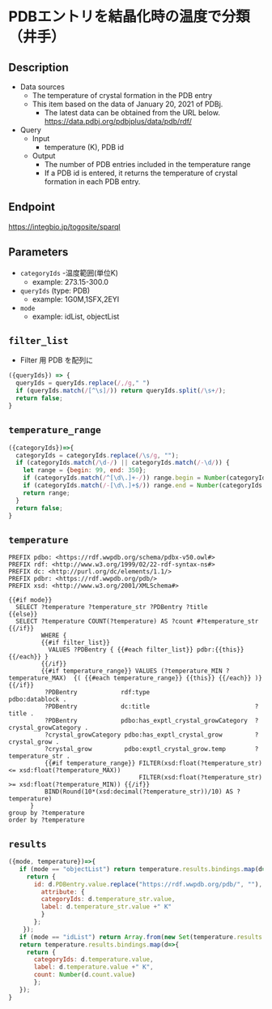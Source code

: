 # PDBエントリを結晶化時の温度で分類（井手）

## Description
 
- Data sources
    - The temperature of crystal formation in the PDB entry
    - This item based on the data of January 20, 2021 of PDBj. 
        - The latest data can be obtained from the URL below. https://data.pdbj.org/pdbjplus/data/pdb/rdf/
- Query
    - Input
        - temperature (K), PDB id
    - Output
        - The number of PDB entries included in the temperature range
        - If a PDB id is entered, it returns the temperature of crystal formation in each PDB entry.


## Endpoint

https://integbio.jp/togosite/sparql

## Parameters

* `categoryIds` -温度範囲(単位K)
  * example: 273.15-300.0
* `queryIds` (type: PDB)
  * example: 1G0M,1SFX,2EYI
* `mode` 
  * example: idList, objectList
  
## `filter_list`
- Filter 用 PDB を配列に
```javascript
({queryIds}) => {
  queryIds = queryIds.replace(/,/g," ")
  if (queryIds.match(/[^\s]/)) return queryIds.split(/\s+/);
  return false;
}
```

## `temperature_range`
```javascript
({categoryIds})=>{
  categoryIds = categoryIds.replace(/\s/g, "");
  if (categoryIds.match(/\d-/) || categoryIds.match(/-\d/)) {
    let range = {begin: 99, end: 350};                                       //false
    if (categoryIds.match(/^[\d\.]+-/)) range.begin = Number(categoryIds.match(/^([\d\.]+)-/)[1]);
    if (categoryIds.match(/-[\d\.]+$/)) range.end = Number(categoryIds.match(/-([\d\.]+)$/)[1]);
    return range;         
  }
  return false;
}
```

## `temperature`

```sparql
PREFIX pdbo: <https://rdf.wwpdb.org/schema/pdbx-v50.owl#>
PREFIX rdf: <http://www.w3.org/1999/02/22-rdf-syntax-ns#>
PREFIX dc: <http://purl.org/dc/elements/1.1/>
PREFIX pdbr: <https://rdf.wwpdb.org/pdb/>
PREFIX xsd: <http://www.w3.org/2001/XMLSchema#> 

{{#if mode}}
  SELECT ?temperature ?temperature_str ?PDBentry ?title
{{else}}
  SELECT ?temperature COUNT(?temperature) AS ?count #?temperature_str
{{/if}}
         WHERE {
         {{#if filter_list}}
           VALUES ?PDBentry { {{#each filter_list}} pdbr:{{this}} {{/each}} }
         {{/if}}
         {{#if temperature_range}} VALUES (?temperature_MIN ?temperature_MAX)  {( {{#each temperature_range}} {{this}} {{/each}} )} {{/if}}
          ?PDBentry            rdf:type	                            pdbo:datablock .
          ?PDBentry            dc:title  	                        ?title .
          ?PDBentry            pdbo:has_exptl_crystal_growCategory	?crystal_growCategory .
          ?crystal_growCategory pdbo:has_exptl_crystal_grow	        ?crystal_grow .
          ?crystal_grow         pdbo:exptl_crystal_grow.temp	    ?temperature_str .
          {{#if temperature_range}} FILTER(xsd:float(?temperature_str) <= xsd:float(?temperature_MAX))
                                    FILTER(xsd:float(?temperature_str) >= xsd:float(?temperature_MIN)) {{/if}}          
          BIND(Round(10*(xsd:decimal(?temperature_str))/10) AS ?temperature)
      }
group by ?temperature
order by ?temperature  
```

## `results`

```javascript
({mode, temperature})=>{
   if (mode == "objectList") return temperature.results.bindings.map(d=>{ 
     return {
       id: d.PDBentry.value.replace("https://rdf.wwpdb.org/pdb/", ""), 
         attribute: {
         categoryIds: d.temperature_str.value, 
         label: d.temperature_str.value +" K"
         }
       };
    });
   if (mode == "idList") return Array.from(new Set(temperature.results.bindings.map(d=>d.PDBentry.value.replace("https://rdf.wwpdb.org/pdb/", "")))); // unique
   return temperature.results.bindings.map(d=>{
     return {
       categoryIds: d.temperature.value, 
       label: d.temperature.value +" K", 
       count: Number(d.count.value)
       };
   });	
}
```
